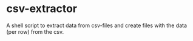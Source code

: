 # csv-extractor
A shell script to extract data from csv-files and create files with the data (per row) from the csv. 
